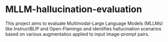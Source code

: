 # MLLM-hallucination-evaluation
This project aims to evaluate Multimodal-Large Language Models (MLLMs) like InstructBLIP and Open-Flamingo and identifies hallucination scenarios based on various augmentatios applied to input image-prompt pairs.
